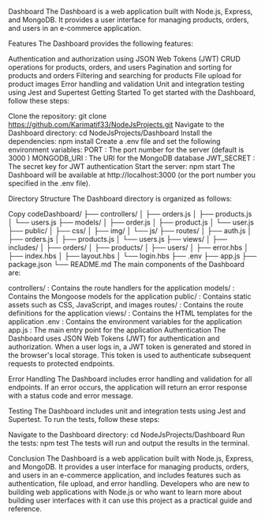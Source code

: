 Dashboard
The Dashboard is a web application built with Node.js, Express, and MongoDB. It provides a user interface for managing products, orders, and users in an e-commerce application.

Features
The Dashboard provides the following features:

Authentication and authorization using JSON Web Tokens (JWT)
CRUD operations for products, orders, and users
Pagination and sorting for products and orders
Filtering and searching for products
File upload for product images
Error handling and validation
Unit and integration testing using Jest and Supertest
Getting Started
To get started with the Dashboard, follow these steps:

Clone the repository: 
git clone https://github.com/Karimatif33/NodeJsProjects.git
Navigate to the 
Dashboard
 directory: 
cd NodeJsProjects/Dashboard
Install the dependencies: 
npm install
Create a 
.env
 file and set the following environment variables:
PORT
: The port number for the server (default is 
3000
)
MONGODB_URI
: The URI for the MongoDB database
JWT_SECRET
: The secret key for JWT authentication
Start the server: 
npm start
The Dashboard will be available at 
http://localhost:3000
 (or the port number you specified in the 
.env
 file).

Directory Structure
The Dashboard directory is organized as follows:

Copy codeDashboard/
├── controllers/
│   ├── orders.js
│   ├── products.js
│   └── users.js
├── models/
│   ├── order.js
│   ├── product.js
│   └── user.js
├── public/
│   ├── css/
│   ├── img/
│   └── js/
├── routes/
│   ├── auth.js
│   ├── orders.js
│   ├── products.js
│   └── users.js
├── views/
│   ├── includes/
│   ├── orders/
│   ├── products/
│   ├── users/
│   ├── error.hbs
│   ├── index.hbs
│   ├── layout.hbs
│   └── login.hbs
├── .env
├── app.js
├── package.json
└── README.md
The main components of the Dashboard are:

controllers/
: Contains the route handlers for the application
models/
: Contains the Mongoose models for the application
public/
: Contains static assets such as CSS, JavaScript, and images
routes/
: Contains the route definitions for the application
views/
: Contains the HTML templates for the application
.env
: Contains the environment variables for the application
app.js
: The main entry point for the application
Authentication
The Dashboard uses JSON Web Tokens (JWT) for authentication and authorization. When a user logs in, a JWT token is generated and stored in the browser's local storage. This token is used to authenticate subsequent requests to protected endpoints.

Error Handling
The Dashboard includes error handling and validation for all endpoints. If an error occurs, the application will return an error response with a status code and error message.

Testing
The Dashboard includes unit and integration tests using Jest and Supertest. To run the tests, follow these steps:

Navigate to the 
Dashboard
 directory: 
cd NodeJsProjects/Dashboard
Run the tests: 
npm test
The tests will run and output the results in the terminal.

Conclusion
The Dashboard is a web application built with Node.js, Express, and MongoDB. It provides a user interface for managing products, orders, and users in an e-commerce application, and includes features such as authentication, file upload, and error handling. Developers who are new to building web applications with Node.js or who want to learn more about building user interfaces with it can use this project as a practical guide and reference.

